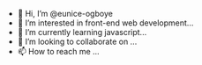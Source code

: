 - 👋 Hi, I’m @eunice-ogboye
- 👀 I’m interested in front-end web development...
- 🌱 I’m currently learning javascript...
- 💞️ I’m looking to collaborate on ...
- 📫 How to reach me ...

<!---
eunice-ogboye/eunice-ogboye is a ✨ special ✨ repository because its `README.md` (this file) appears on your GitHub profile.
You can click the Preview link to take a look at your changes.
--->
